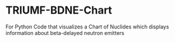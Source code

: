 TRIUMF-BDNE-Chart
=================

For Python Code that visualizes a Chart of Nuclides which displays information about beta-delayed neutron emitters
